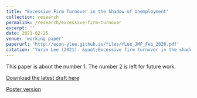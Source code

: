 ```yaml
---
title: "Excessive Firm Turnover in the Shadow of Unemployment"
collection: research
permalink: /research/excessive-firm-turnover
excerpt: ''
date: 2021-02-25
venue: 'working paper'
paperurl: 'http://econ-ylee.github.io/files/YLee_JMP_Feb_2020.pdf'
citation: 'Yurim Lee (2021). &quot;Excessive firm turnover in the shadow of unemployment.&quot; <i>working paper</i>.'
---
```

This paper is about the number 1. The number 2 is left for future work.

[Download the latest draft here](http://econ-ylee.github.io/files/YLee_JMP_Feb_2020.pdf)

[Poster version](http://econ-ylee.github.io/files/YurimLee_CWU_Poster_ASSA2021.pdf)
